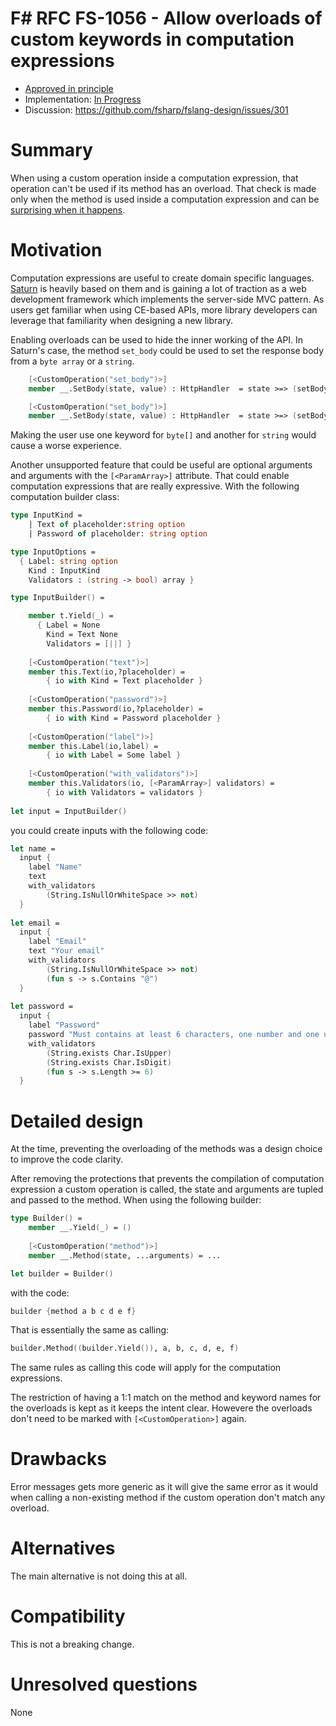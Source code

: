 # F# RFC FS-1056 - Allow overloads of custom keywords in computation expressions


* [Approved in principle](https://github.com/fsharp/fslang-suggestions/issues/69#issuecomment-388558877)
* Implementation: [In Progress](https://github.com/Microsoft/visualfsharp/pull/4949)
* Discussion: https://github.com/fsharp/fslang-design/issues/301

# Summary
[summary]: #summary

When using a custom operation inside a computation expression, that operation can't be used if its method has an overload. That check is made only when the method is used inside a computation expression and can be [surprising when it happens](https://github.com/SaturnFramework/Saturn/issues/47).

# Motivation
[motivation]: #motivation

Computation expressions are useful to create domain specific languages. [Saturn](https://github.com/SaturnFramework/Saturn) is heavily based on them and is gaining a lot of traction as a web development framework which implements the server-side MVC pattern. As users get familiar when using CE-based APIs, more library developers can leverage that familiarity when designing a new library.

Enabling overloads can be used to hide the inner working of the API. In Saturn's case, the method `set_body` could be used to set the response body from a `byte array` or a `string`.

```fsharp    
    [<CustomOperation("set_body")>]
    member __.SetBody(state, value) : HttpHandler  = state >=> (setBody value)

    [<CustomOperation("set_body")>]
    member __.SetBody(state, value) : HttpHandler  = state >=> (setBodyFromString value)
```
Making the user use one keyword for `byte[]` and another for `string` would cause a worse experience.

Another unsupported feature that could be useful are optional arguments and arguments with the `[<ParamArray>]` attribute. That could enable computation expressions that are really expressive. With the following computation builder class:


```fsharp
type InputKind =
    | Text of placeholder:string option
    | Password of placeholder: string option

type InputOptions =
  { Label: string option
    Kind : InputKind
    Validators : (string -> bool) array }

type InputBuilder() =

    member t.Yield(_) = 
      { Label = None
        Kind = Text None
        Validators = [||] }
        
    [<CustomOperation("text")>]
    member this.Text(io,?placeholder) =
        { io with Kind = Text placeholder }
        
    [<CustomOperation("password")>]
    member this.Password(io,?placeholder) =
        { io with Kind = Password placeholder }
        
    [<CustomOperation("label")>]
    member this.Label(io,label) = 
        { io with Label = Some label }
        
    [<CustomOperation("with_validators")>]
    member this.Validators(io, [<ParamArray>] validators) =
        { io with Validators = validators }
    
let input = InputBuilder()

```

you could create inputs with the following code:

```fsharp
let name =
  input {
    label "Name"
    text
    with_validators
        (String.IsNullOrWhiteSpace >> not)
  }
        
let email =
  input {
    label "Email"
    text "Your email"
    with_validators
        (String.IsNullOrWhiteSpace >> not)
        (fun s -> s.Contains "@")
  }
        
let password =
  input {
    label "Password"
    password "Must contains at least 6 characters, one number and one uppercase"
    with_validators
        (String.exists Char.IsUpper)
        (String.exists Char.IsDigit)
        (fun s -> s.Length >= 6)
  }
```


# Detailed design
[design]: #detailed-design

At the time, preventing the overloading of the methods was a design choice to improve the code clarity.

After removing the protections that prevents the compilation of computation expression a custom operation is called, the state and arguments are tupled and passed to the method. When using the following builder:

```fsharp
type Builder() =
    member __.Yield(_) = ()
    
    [<CustomOperation("method")>]
    member __.Method(state, ...arguments) = ...

let builder = Builder()
```

with the code: 
```fsharp
builder {method a b c d e f}
```

That is essentially the same as calling:
```fsharp
builder.Method((builder.Yield()), a, b, c, d, e, f)
```

The same rules as calling this code will apply for the computation expressions.

The restriction of having a 1:1 match on the method and keyword names for the overloads is kept as it keeps the intent clear. Howevere the overloads don't need to be marked with `[<CustomOperation>]` again.


# Drawbacks
[drawbacks]: #drawbacks

Error messages gets more generic as it will give the same error as it would when calling a non-existing method if the custom operation don't match any overload.

# Alternatives
[alternatives]: #alternatives

The main alternative is not doing this at all.


# Compatibility
[compatibility]: #compatibility

This is not a breaking change.

# Unresolved questions
[unresolved]: #unresolved-questions

None
